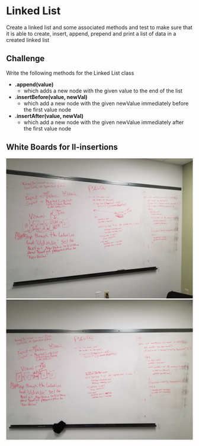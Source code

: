 # Linked List 
Create a linked list and some associated methods and test to make sure that it is able to create, insert, append, prepend and print a list of data in a created linked list
## Challenge
Write the following methods for the Linked List class
* <b>.append(value)</b>
    * which adds a new node with the given value to the end of the list
* <b>.insertBefore(value, newVal)</b> 
    * which add a new node with the given newValue immediately before the first value node
* <b>.insertAfter(value, newVal)</b> 
    * which add a new node with the given newValue immediately after the first value node
## White Boards for ll-insertions
<img src="../assets/insertAfter.jpg">
<img src="../assets/insertBefore.jpg">